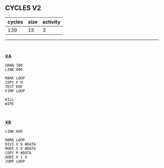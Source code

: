## CYCLES V2

| cycles | size | activity |
| ------ | ---- | -------- |
| 139 | 15 | 3 |
<hr>
<br>

**XA**

```
GRAB 300
LINK 800

MARK LOOP
COPY F M
TEST EOF
FJMP LOOP

KILL
WIPE
```

<br>

**XB**

```
LINK 800

MARK LOOP
DIVI X 9 #DATA
MODI X 9 #DATA
COPY M #DATA
ADDI X 1 X
JUMP LOOP
```
